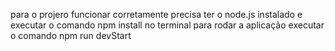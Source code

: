 para o projero funcionar corretamente precisa ter o node.js instalado e executar o comando npm install no terminal 
para rodar a aplicação executar o comando npm run devStart
